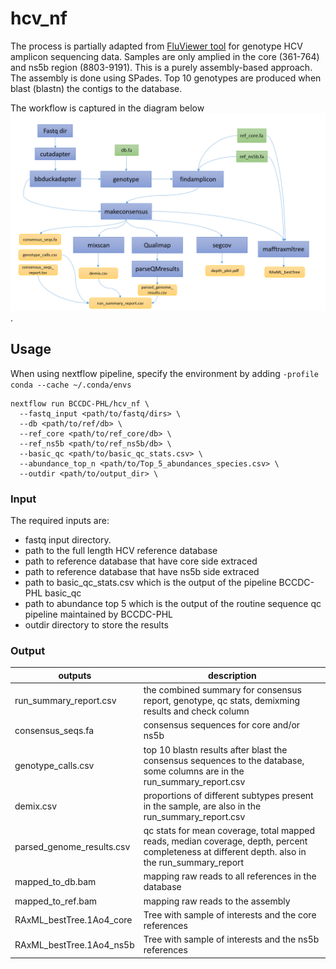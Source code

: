 # hcv_nf

The process is partially adapted from [FluViewer tool](https://github.com/KevinKuchinski/FluViewer) for genotype HCV amplicon sequencing data. Samples are only amplied in the core (361-764) and ns5b region (8803-9191). This is a purely assembly-based approach. The assembly is done using SPades. Top 10 genotypes are produced when blast (blastn) the contigs to the database. 

The workflow is captured in the diagram below![diagram](pics/workflow.PNG).

## Usage

When using nextflow pipeline, specify the environment by adding ```-profile conda --cache ~/.conda/envs```

```
nextflow run BCCDC-PHL/hcv_nf \
  --fastq_input <path/to/fastq/dirs> \
  --db <path/to/ref/db> \
  --ref_core <path/to/ref_core/db> \
  --ref_ns5b <path/to/ref_ns5b/db> \
  --basic_qc <path/to/basic_qc_stats.csv> \
  --abundance_top_n <path/to/Top_5_abundances_species.csv> \
  --outdir <path/to/output_dir> \ 
```
### Input

The required inputs are:
- fastq input directory. 
- path to the full length HCV reference database
- path to reference database that have core side extraced
- path to reference database that have ns5b side extraced
- path to basic_qc_stats.csv which is the output of the pipeline BCCDC-PHL basic_qc
- path to abundance top 5 which is the output of the routine sequence qc pipeline maintained by BCCDC-PHL
- outdir directory to store the results


### Output

| outputs  | description |
| ------------- | ------------- |
| run_summary_report.csv  | the combined summary for consensus report, genotype, qc stats, demixming results  and check column |
| consensus_seqs.fa | consensus sequences for core and/or ns5b  |
| genotype_calls.csv | top 10 blastn results after blast the consensus sequences to the database, some columns are in the run_summary_report.csv|
| demix.csv | proportions of different subtypes present in the sample, are also in the run_summary_report.csv |
| parsed_genome_results.csv | qc stats for mean coverage, total mapped reads, median coverage, depth, percent completeness at different depth. also in the run_summary_report|
| mapped_to_db.bam | mapping raw reads to all references in the database|
| mapped_to_ref.bam | mapping raw reads to the assembly | 
| RAxML_bestTree.1Ao4_core | Tree with sample of interests and the core references|
| RAxML_bestTree.1Ao4_ns5b | Tree with sample of interests and the ns5b references|